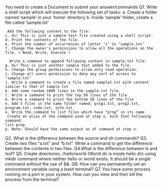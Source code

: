 You need to create a Document to submit your answer/commands
Q1. Write a shell script which will execute the following set of tasks:
    a. Create a folder named ‘sample’  in your ‘home’ directory
    b. Inside ‘sample’ folder, create a file called ‘sample.txt’
    
     Add the following content to the file: 
    c. Hi! This is just a sample text file created using a shell script.
    d. Print the contents of the file. 
    e. Print the number of occurrences of letter ‘t’ in ‘sample.txt’
    f. Change the owner's permissions to allow all the operations on the file. ( Read, Write, Execute )
     
      Write a command to append following content in sample.txt file:
    g. Hi! This is just another sample text added to the file.
    h. Change the group permissions to allow only read operation.
    i. Change all users permission to deny any sort of access to ‘sample.txt’
    j. Write a command to create a file named sample2.txt with content similar to that of sample.txt
    k. Add some random 1000 lines in the sample.txt file.
    l. Write a command to print the top 50 lines of the file
    m. Write a command to print the bottom 50 lines of the file
    n. Add 5 files in the same folder named: prog1.txt, prog2.txt, program.txt, code.txt, info.txt
    o. Write the command to list files which have “prog” in its name
     Create an alias of the command used at step o. Such that following command:
    list prog
    p. Note: Should have the same output as of command at step o.
Q2. What is the difference between the source and sh commands?
Q3. Create two files “a.txt” and “b.txt”. Write a command to get the difference between the contents in two files.
Q4.What is the difference between ls and lsof?
Q5. Create directories ./hello/world (World dir is inside hello dir) using mkdir command where neither hello or world exists. It should be a single command without the use of &&. 
Q6. How can you permanently set an environment variable using a bash terminal?
Q7. You have some process running on a port in your system. How can you view and then kill the process from the terminal?